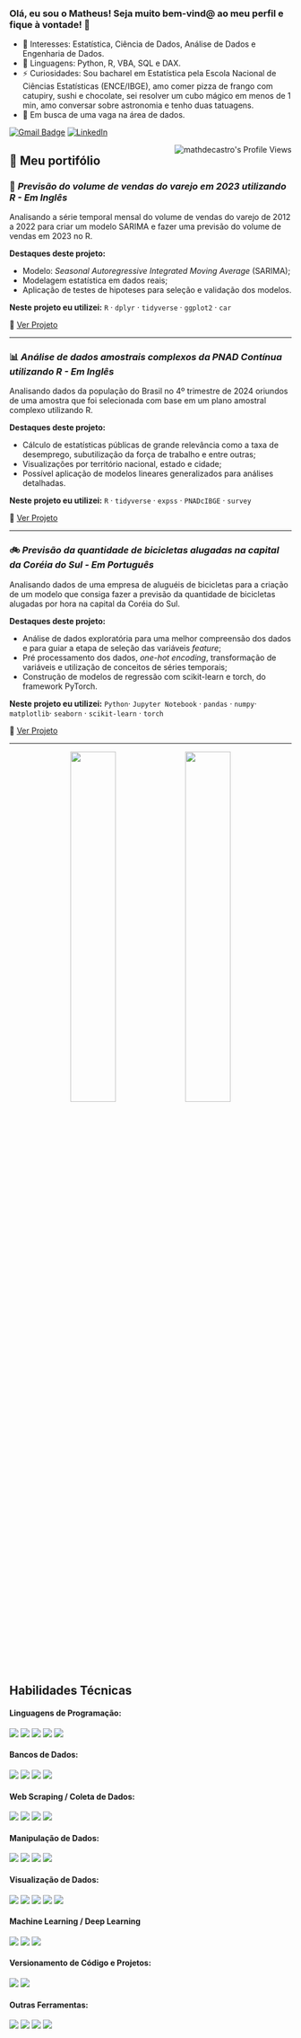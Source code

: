### Olá, eu sou o Matheus! Seja muito bem-vind@ ao meu perfil e fique à vontade! 👋

- 👀 Interesses: Estatística, Ciência de Dados, Análise de Dados  e Engenharia de Dados.
- 🌱 Linguagens: Python, R, VBA, SQL e DAX.
- ⚡ Curiosidades: Sou bacharel em Estatística pela Escola Nacional de Ciências Estatísticas (ENCE/IBGE), amo comer pizza de frango com catupiry, sushi e chocolate, sei resolver um cubo mágico em menos de 1 min, amo conversar sobre astronomia e tenho duas tatuagens.
- 🔭 Em busca de uma vaga na área de dados.


[![Gmail Badge](https://img.shields.io/badge/-matheuscastrobrito@gmail.com-c14438?style=flat-square&logo=Gmail&logoColor=white&link=mailto:matheuscastrobrito@gmail.com)](mailto:matheuscastrobrito@gmail.com)
[![LinkedIn](https://img.shields.io/badge/-mathdecastro-0077B5?style=flat-square&logo=linkedin&logoColor=white)](https://www.linkedin.com/in/mathdecastro/)

<img align="right" src="https://komarev.com/ghpvc/?username=mathdecastro" alt="mathdecastro's Profile Views" />


## 🚀 Meu portifólio

### 🛒 *Previsão do volume de vendas do varejo em 2023 utilizando R - Em Inglês*

Analisando a série temporal mensal do volume de vendas do varejo de 2012 a 2022 para criar um modelo SARIMA e fazer uma previsão do volume de vendas em 2023 no R.

**Destaques deste projeto:**
- Modelo: *Seasonal Autoregressive Integrated Moving Average* (SARIMA);
- Modelagem estatística em dados reais;
- Aplicação de testes de hipoteses para seleção e validação dos modelos.

**Neste projeto eu utilizei:** `R` · `dplyr` · `tidyverse` · `ggplot2` · `car`

📁 [Ver Projeto](https://github.com/mathdecastro/time-series-forecasting-of-brazil-retail-trade-sales)

---

### 📊 *Análise de dados amostrais complexos da PNAD Contínua utilizando R - Em Inglês*

Analisando dados da população do Brasil no 4º trimestre de 2024 oriundos de uma amostra que foi selecionada com base em um plano amostral complexo utilizando R.

**Destaques deste projeto:**
- Cálculo de estatísticas públicas de grande relevância como a taxa de desemprego, subutilização da força de trabalho e entre outras;
- Visualizações por território nacional, estado e cidade;
- Possível aplicação de modelos lineares generalizados para análises detalhadas.

**Neste projeto eu utilizei:** `R` · `tidyverse` · `expss` · `PNADcIBGE` · `survey`

📁 [Ver Projeto](https://github.com/mathdecastro/complex-survey-data-analysis-in-brazil)

---

### 🚲 *Previsão da quantidade de bicicletas alugadas na capital da Coréia do Sul - Em Português*

Analisando dados de uma empresa de aluguéis de bicicletas para a criação de um modelo que consiga fazer a previsão da quantidade de bicicletas alugadas por hora na capital da Coréia do Sul.

**Destaques deste projeto:**
- Análise de dados exploratória para uma melhor compreensão dos dados e para guiar a etapa de seleção das variáveis *feature*;
- Pré processamento dos dados, *one-hot encoding*, transformação de variáveis e utilização de conceitos de séries temporais;
- Construção de modelos de regressão com scikit-learn e torch, do framework PyTorch.

**Neste projeto eu utilizei:** `Python`· `Jupyter Notebook` · `pandas` · `numpy`· `matplotlib`· `seaborn` · `scikit-learn` · `torch`

📁 [Ver Projeto](https://github.com/mathdecastro/previsao-quantidade-de-bicicletas-alugadas-na-coreia-do-sul)

---

<div  align="center" style="margin-bottom:100px">
<img width=40% align="center"  src="https://github-readme-streak-stats.herokuapp.com?user=mathdecastro&theme=default&mode=weekly"/>
<img width=40% align="center" src="https://github-readme-stats-git-main-rafaelalexandrino.vercel.app/api/top-langs/?username=mathdecastro&show_icons=true&theme=default&layout=compact"/>
</div>

## Habilidades Técnicas

#### Linguagens de Programação:

<div>
<img src="https://img.shields.io/badge/Python-FFD43B?style=for-the-badge&logo=python&logoColor=blue">
<img src="https://img.shields.io/badge/r-0D70CA?style=for-the-badge&logo=r&logoColor=white">
<img src="https://img.shields.io/badge/Sql-2962FF?style=for-the-badge&logo=sql&logoColor=white">
<img src="https://img.shields.io/badge/Vba-%233B4D98.svg?style=for-the-badge&logo=vba&logoColor=white">
<img src="https://img.shields.io/badge/Dax-F5C911?style=for-the-badge&logo=dax&logoColor=white">
</div>

#### Bancos de Dados:

<div>
<img src="https://img.shields.io/badge/MySQL-005C84?style=for-the-badge&logo=mysql&logoColor=white">
<img src="https://img.shields.io/badge/Microsoft%20SQL%20Server-CC2927?style=for-the-badge&logo=microsoft%20sql%20server&logoColor=white">
<img src="https://img.shields.io/badge/PostgreSQL-316192?style=for-the-badge&logo=postgresql&logoColor=white">
<img src="https://img.shields.io/badge/SQLite-0D70CA?style=for-the-badge&logo=sqlite&logoColor=white">
</div>

#### Web Scraping / Coleta de Dados:

<div>
<img src="https://img.shields.io/badge/Selenium-%23Clojure?style=for-the-badge&logo=selenium&logoColor=white">
<img src="https://img.shields.io/badge/Requests-8B8B8B?style=for-the-badge&logo=requests&logoColor=white">
<img src="https://img.shields.io/badge/Beautifulsoup-%23ececec.svg?style=for-the-badge&logo=beautifulsoup&logoColor=white">
<img src="https://img.shields.io/badge/Scrapy-%23009639.svg?style=for-the-badge&logo=scrapy&logoColor=white">
</div>

#### Manipulação de Dados:

<div>
<img src="https://img.shields.io/badge/Pandas-2C2D72?style=for-the-badge&logo=pandas&logoColor=white">
<img src="https://img.shields.io/badge/Numpy-777BB4?style=for-the-badge&logo=numpy&logoColor=white">
<img src="https://img.shields.io/badge/Dplyr-%23F46800.svg?style=for-the-badge&logo=dplyr&logoColor=white">
<img src="https://img.shields.io/badge/Microsoft%20Excel-3AB303?style=for-the-badge&logo=microsoft%20excel&logoColor=white">
</div>

#### Visualização de Dados:

<div>
<img src="https://img.shields.io/badge/Microsoft%20Power%20BI-F2C811?style=for-the-badge&logo=microsoft%20power%20bi&logoColor=white">
<img src="https://img.shields.io/badge/Matplotlib-%231B72BE.svg?style=for-the-badge&logo=matplotlib&logoColor=white">
<img src="https://img.shields.io/badge/Seaborn-%23b8dbe4.svg?style=for-the-badge&logo=seaborn&logoColor=white">
<img src="https://img.shields.io/badge/Plotly-%233F4F75.svg?style=for-the-badge&logo=plotly&logoColor=white">
<img src="https://img.shields.io/badge/Ggplot2-EB743B?style=for-the-badge&logo=ggplot2&logoColor=white">
</div>

#### Machine Learning / Deep Learning

<div>
<img src="https://img.shields.io/badge/scikit--learn-%23F7931E.svg?style=for-the-badge&logo=scikit-learn&logoColor=white">
<img src="https://img.shields.io/badge/PyTorch-ee4c2c?style=for-the-badge&logo=pytorch&logoColor=white">
<img src="https://img.shields.io/badge/Huggingface-FFD43B?style=for-the-badge&logo=huggingface&logoColor=black">
</div>

#### Versionamento de Código e Projetos:

<div>
<img src="https://img.shields.io/badge/GitHub-100000?style=for-the-badge&logo=github&logoColor=white">
<img src="https://img.shields.io/badge/GIT-E44C30?style=for-the-badge&logo=git&logoColor=white">
</div>

#### Outras Ferramentas:

<div>
<img src="https://img.shields.io/badge/vscode-4285F4?style=for-the-badge&logo=vscode&logoColor=white">
<img src="https://img.shields.io/badge/postman-%23F7931E.svg?style=for-the-badge&logo=postman&logoColor=white">
<img src="https://img.shields.io/badge/dbeaver-DDE072?style=for-the-badge&logo=vscode&logoColor=white">
<img src="https://img.shields.io/badge/chatGPT-74aa9c?style=for-the-badge&logo=openai&logoColor=white">
</div>
